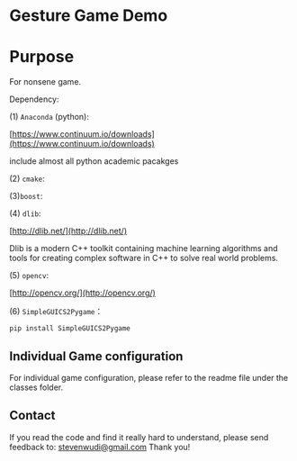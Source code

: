 ﻿# Gesture Game Demo

Purpose
=============
 For nonsene game.


Dependency: 

(1) `Anaconda` (python): 

[https://www.continuum.io/downloads](https://www.continuum.io/downloads)

include almost all python academic pacakges

(2) `cmake`:

(3)`boost`:

(4) `dlib`:

[http://dlib.net/](http://dlib.net/)

Dlib is a modern C++ toolkit containing machine learning algorithms and tools for creating complex software in C++ to solve real world problems.

(5) `opencv`:

[http://opencv.org/](http://opencv.org/)

(6) `SimpleGUICS2Pygame`：

`pip install SimpleGUICS2Pygame`





Individual Game configuration
-------
For individual game configuration, please refer to the readme file under the classes folder.



Contact
-------
If you read the code and find it really hard to understand, please send feedback to: stevenwudi@gmail.com
Thank you!

